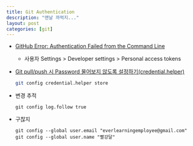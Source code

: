 ```yaml
---
title: Git Authentication
description: "맨날 까먹지..."
layout: post
categories: [git]
---
```


- [GitHub Error: Authentication Failed from the Command Line](https://medium.com/@ginnyfahs/github-error-authentication-failed-from-command-line-3a545bfd0ca8)
  
  - 사용자 Settings > Developer settings > Personal access tokens 

- [Git pull/push 시 Password 물어보지 않도록 설정하기(credential.helper)](https://www.hahwul.com/2018/08/git-credential-helper.html)
  
  ```bash
  git config credential.helper store
  ```

- 변경 추적
  
  ```
  git config log.follow true
  ```

- 구찮지
  
  ```
  git config --global user.email "everlearningemployee@gmail.com"
  git config --global user.name "빨강달"
  ```
